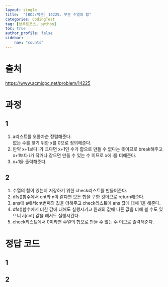```yaml
---
layout: single
title:  "[BOJ/백준] 14225. 부분 수열의 합"
categories: CodingTest
tag: [브루트포스, python]
toc: true
author_profile: false
sidebar:
    nav: "counts"
---
```


# 출처
<https://www.acmicpc.net/problem/14225>



  
  
# 과정
## 1
1. a리스트를 오름차순 정렬해준다.  
없는 수를 찾기 위한 x를 0으로 정의해준다.
2. 만약 x+1보다 i가 크다면 x+1인 수가 합으로 만들 수 없다는 뜻이므로 break해주고  
x+1보다 i가 작거나 같으면 만들 수 있는 수 이므로 x에 i를 더해준다.
3. x+1을 출력해준다.  
  
## 2
1. 수열의 합이 있는지 저장하기 위한 check리스트를 만들어준다.
2. dfs()함수에서 cnt와 n이 같다면 모든 합을 구한 것이므로 return해준다.
3. ans에 a에서cnt번째의 값을 더해주고 check리스트에 ans 값에 대해 1을 해준다.
4. dfs()함수에서 더한 값에 대해도 실행시키고 원래의 값에 다른 값을 더해 볼 수도 있으니 a[cnt] 값을 빼서도 실행시킨다.
5. check리스트에서 0이라면 수열의 합으로 만들 수 없는 수 이므로
출력해준다.


# 정답 코드
## 1
<script src="https://gist.github.com/kghees/0d6abbb4d10fa5a859b61c504af11538.js"></script>  
  
## 2
<script src="https://gist.github.com/kghees/ba08bf2c6f326d98c3470466cef6f759.js"></script>




